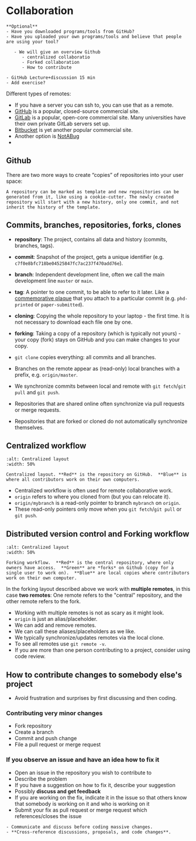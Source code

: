 # Collaboration

```{discussion}
**Optional**
- Have you downloaded programs/tools from GitHub?
- Have you uploaded your own programs/tools and believe that people are using your tool?
```

```{Objectives}
   - We will give an overview Github
      - centralized collaboratio
      - Forked collaboration
      - How to contribute
```

```{instructor-note}
- GitHub Lecture+discussion 15 min
- Add exercise?

```

Different types of remotes:
- If you have a server you can ssh to, you can use that as a remote.
- [GitHub](https://github.com) is a popular, closed-source commercial site.
- [GitLab](https://about.gitlab.com) is a popular, open-core
  commercial site.  Many universities have their own private GitLab servers
  set up.
- [Bitbucket](https://bitbucket.org) is yet another popular commercial site.
- Another option is [NotABug](https://notabug.org)
-
  
## Github
There are two more ways to create “copies” of repositories into your user space:

    A repository can be marked as template and new repositories can be generated from it, like using a cookie-cutter. The newly created repository will start with a new history, only one commit, and not inherit the history of the template.

## Commits, branches, repositories, forks, clones

- **repository**: The project, contains all data and history (commits, branches, tags).
- **commit**: Snapshot of the project, gets a unique identifier (e.g. `c7f0e8bfc718be04525847fc7ac237f470add76e`).
- **branch**: Independent development line, often we call the main development line `master` or `main`.
- **tag**: A pointer to one commit, to be able to refer to it later. Like a [commemorative plaque](https://en.wikipedia.org/wiki/Commemorative_plaque)
  that you attach to a particular commit (e.g. `phd-printed` or `paper-submitted`).
- **cloning**: Copying the whole repository to your laptop - the first time. It is not necessary to download each file one by one.
- **forking**: Taking a copy of a repository (which is typically not yours) - your
  copy (fork) stays on GitHub and you can make changes to your copy.

- `git clone` copies everything: all commits and all branches.
- Branches on the remote appear as (read-only) local branches with a prefix, e.g. `origin/master`.
- We synchronize commits between local and remote with `git fetch`/`git pull` and `git push`.
- Repositories that are shared online often synchronize via pull requests or merge requests.
- Repositories that are forked or cloned do not automatically synchronize themselves.

## Centralized workflow
```{figure} img/centralized.svg
:alt: Centralized layout
:width: 50%

Centralized layout. **Red** is the repository on GitHub.  **Blue** is
where all contributors work on their own computers.
```

- Centralized workflow is often used for remote collaborative work.
- `origin` refers to where you cloned from (but you can relocate it).
- `origin/mybranch` is a read-only pointer to branch `mybranch` on `origin`.
- These read-only pointers only move when you `git fetch`/`git pull` or `git push`.

## Distributed version control and Forking workflow

```{figure} img/forking-overview.svg
:alt: Centralized layout
:width: 50%

Forking workflow.  **Red** is the central repository, where only
owners have access.  **Green** are *forks* on Github (copy for a
single user to work on).  **Blue** are local copies where contributors
work on their own computer.
```

In the forking layout described above we work with **multiple remotes**,
in this case **two remotes**: One remote refers to the "central" repository, and the other
remote refers to the fork.


- Working with multiple remotes is not as scary as it might look.
- `origin` is just an alias/placeholder.
- We can add and remove remotes.
- We can call these aliases/placeholders as we like.
- We typically synchronize/updates remotes via the local clone.
- To see all remotes use `git remote -v`.
- If you are more than one person contributing to a project, consider using code review.

## How to contribute changes to somebody else's project

- Avoid frustration and surprises by first discussing and then coding.

### Contributing very minor changes

- Fork repository
- Create a branch
- Commit and push change
- File a pull request or merge request


### If you observe an issue and have an idea how to fix it

- Open an issue in the repository you wish to contribute to
- Describe the problem
- If you have a suggestion on how to fix it, describe your suggestion
- Possibly **discuss and get feedback**
- If you are working on the fix, indicate it in the issue so that others know that somebody is working on it and who is working on it
- Submit your fix as pull request or merge request which references/closes the issue

```{keypoints}
- Communicate and discuss before coding massive changes.
- **Cross-reference discussions, proposals, and code changes**.
```
